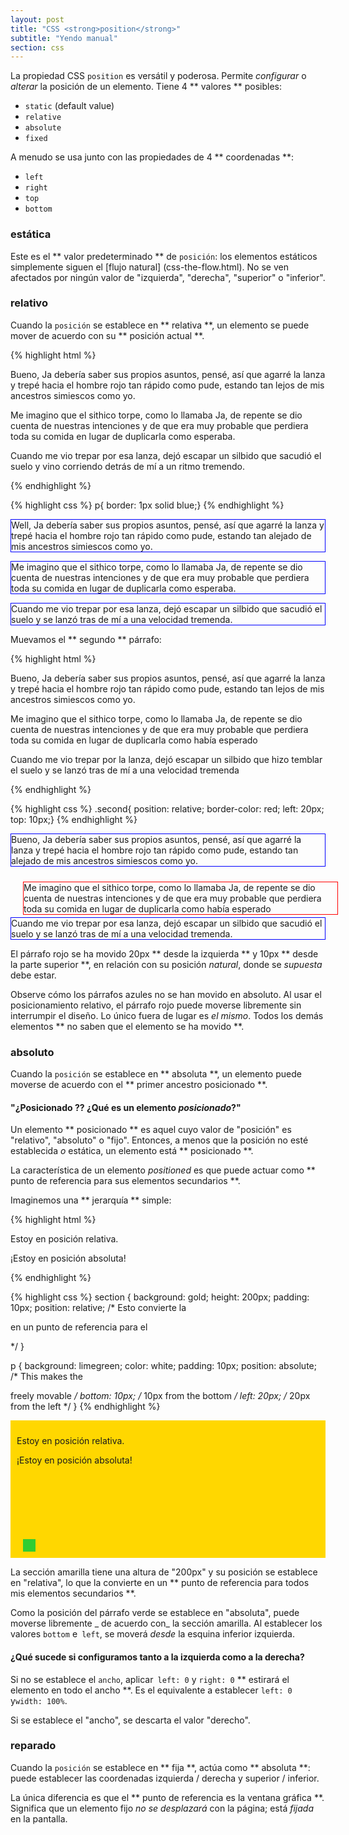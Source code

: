 ```yaml
---
layout: post
title: "CSS <strong>position</strong>"
subtitle: "Yendo manual"
section: css
---
```


La propiedad CSS `position` es versátil y poderosa. Permite _configurar_ o _alterar_ la posición de un elemento. Tiene 4 ** valores ** posibles:

* `static` (default value)
* `relative`
* `absolute`
* `fixed`


A menudo se usa junto con las propiedades de 4 ** coordenadas **:

* `left`
* `right`
* `top`
* `bottom`

### estática

Este es el ** valor predeterminado ** de `posición`: los elementos estáticos simplemente siguen el [flujo natural] (css-the-flow.html). No se ven afectados por ningún valor de "izquierda", "derecha", "superior" o "inferior".

### relativo

Cuando la `posición` se establece en ** relativa **, un elemento se puede mover de acuerdo con su ** posición actual **.

{% highlight html %}
<p>Bueno, Ja debería saber sus propios asuntos, pensé, así que agarré la lanza y trepé hacia el hombre rojo tan rápido como pude, estando tan lejos de mis ancestros simiescos como yo.</p>
<p>Me imagino que el sithico torpe, como lo llamaba Ja, de repente se dio cuenta de nuestras intenciones y de que era muy probable que perdiera toda su comida en lugar de duplicarla como esperaba.</p>
<p>Cuando me vio trepar por esa lanza, dejó escapar un silbido que sacudió el suelo y vino corriendo detrás de mí a un ritmo tremendo.</p>
{% endhighlight %}

{% highlight css %}
p{ border: 1px solid blue;}
{% endhighlight %}

<div class="result">
  <p style="border: 1px solid blue;">Well, Ja debería saber sus propios asuntos, pensé, así que agarré la lanza y trepé hacia el hombre rojo tan rápido como pude, estando tan alejado de mis ancestros simiescos como yo.</p>
  <p style="border: 1px solid blue;">Me imagino que el sithico torpe, como lo llamaba Ja, de repente se dio cuenta de nuestras intenciones y de que era muy probable que perdiera toda su comida en lugar de duplicarla como esperaba.</p>
  <p style="border: 1px solid blue;">Cuando me vio trepar por esa lanza, dejó escapar un silbido que sacudió el suelo y se lanzó tras de mí a una velocidad tremenda.</p>
</div>

Muevamos el ** segundo ** párrafo:

{% highlight html %}
<p>Bueno, Ja debería saber sus propios asuntos, pensé, así que agarré la lanza y trepé hacia el hombre rojo tan rápido como pude, estando tan lejos de mis ancestros simiescos como yo.</p>
<p class="second">Me imagino que el sithico torpe, como lo llamaba Ja, de repente se dio cuenta de nuestras intenciones y de que era muy probable que perdiera toda su comida en lugar de duplicarla como había esperado </p>
<p> Cuando me vio trepar por la lanza, dejó escapar un silbido que hizo temblar el suelo y se lanzó tras de mí a una velocidad tremenda </p>
{% endhighlight %}

{% highlight css %}
.second{ position: relative; border-color: red; left: 20px; top: 10px;}
{% endhighlight %}

<div class="result">
  <p style="border: 1px solid blue;">Bueno, Ja debería saber sus propios asuntos, pensé, así que agarré la lanza y trepé hacia el hombre rojo tan rápido como pude, estando tan alejado de mis ancestros simiescos como yo. </p>
  <p style="border: 1px solid red; position: relative; left: 20px; top: 10px;">Me imagino que el sithico torpe, como lo llamaba Ja, de repente se dio cuenta de nuestras intenciones y de que era muy probable que perdiera toda su comida en lugar de duplicarla como había esperado </p>
  <p style="border: 1px solid blue;">Cuando me vio trepar por esa lanza, dejó escapar un silbido que sacudió el suelo y se lanzó tras de mí a una velocidad tremenda.</p>
</div>

El párrafo rojo se ha movido 20px ** desde la izquierda ** y 10px ** desde la parte superior **, en relación con su posición _natural_, donde se _supuesta_ debe estar.

Observe cómo los párrafos azules no se han movido en absoluto. Al usar el posicionamiento relativo, el párrafo rojo puede moverse libremente sin interrumpir el diseño. Lo único fuera de lugar es _el mismo_. Todos los demás elementos ** no saben que el elemento se ha movido **.

### absoluto

Cuando la `posición` se establece en ** absoluta **, un elemento puede moverse de acuerdo con el ** primer ancestro posicionado **.

#### "¿Posicionado ?? ¿Qué es un elemento _posicionado_?"

Un elemento ** posicionado ** es aquel cuyo valor de "posición" es "relativo", "absoluto" o "fijo". Entonces, a menos que la posición no esté establecida _o_ estática, un elemento está ** posicionado **.

La característica de un elemento _positioned_ es que puede actuar como ** punto de referencia para sus elementos secundarios **.

Imaginemos una ** jerarquía ** simple:


{% highlight html %}
<section>
 Estoy en posición relativa.
  <p>
    ¡Estoy en posición absoluta!
  </p>
</section>
{% endhighlight %}

{% highlight css %}
section {
  background: gold;
  height: 200px;
  padding: 10px;
  position: relative; /* Esto convierte la <section> en un punto de referencia para el<p> */
}

p {
  background: limegreen;
  color: white;
  padding: 10px;
  position: absolute; /* This makes the <p> freely movable */
  bottom: 10px; /* 10px from the bottom */
  left: 20px; /* 20px from the left */
}
{% endhighlight %}

<div class="result">
  <section style="background: gold; height: 200px; margin: 1em 0; padding: 10px; position: relative;">
    
Estoy en posición relativa.
    <p style="background: limegreen; bottom: 10px; color: white; left: 20px; margin: 0; padding: 10px; position: absolute;">
      
¡Estoy en posición absoluta!
    </p>
  </section>
</div>

La sección amarilla tiene una altura de "200px" y su posición se establece en "relativa", lo que la convierte en un ** punto de referencia para todos mis elementos secundarios **.

Como la posición del párrafo verde se establece en "absoluta", puede moverse libremente _ de acuerdo con_ la sección amarilla. Al establecer los valores `bottom` e` left`, se moverá _desde_ la esquina inferior izquierda.

#### ¿Qué sucede si configuramos tanto a la izquierda como a la derecha?

Si no se establece el `ancho`, aplicar` left: 0` y `right: 0` ** estirará el elemento en todo el ancho **. Es el equivalente a establecer `left: 0` y` width: 100% `.

Si se establece el "ancho", se descarta el valor "derecho".

### reparado

Cuando la `posición` se establece en ** fija **, actúa como ** absoluta **: puede establecer las coordenadas izquierda / derecha y superior / inferior.

La única diferencia es que el ** punto de referencia es la ventana gráfica **. Significa que un elemento fijo _no se desplazará_ con la página; está _fijada_ en la pantalla.
